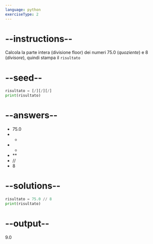 ```yaml
---
language: python
exerciseType: 2
---
```


# --instructions--

Calcola la parte intera (divisione floor) dei numeri 75.0 (*quoziente*) e 8 (*divisore*), quindi stampa il `risultato`

# --seed--

```python
risultato = [/][/][/]
print(risultato)
```

# --answers--

- 75.0
-  - 
-  * 
-  ** 
-  // 
- 8

# --solutions--

```python
risultato = 75.0 // 8
print(risultato)
```

# --output--

9.0
